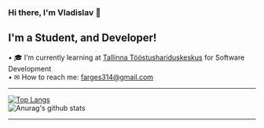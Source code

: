 ### Hi there, I'm Vladislav 👋




<h2>I'm a Student, and Developer!</h2>

• 🎓 I’m currently learning at <a href="https://www.tthk.ee">Tallinna Tööstushariduskeskus</a> for Software Development
<br>
• ✉ How to reach me: <a href="mailto:farges314@gmail.com">farges314@gmail.com</a>

<hr></hr>

[![Top Langs](https://github-readme-stats.vercel.app/api/top-langs/?username=JamesEst&layout=Demo&theme=algolia)](https://github.com/JamesEst/github-readme-stats)
<br>
![Anurag's github stats](https://github-readme-stats.vercel.app/api?username=JamesEst&show_icons=true&theme=algolia)



<hr></hr>
